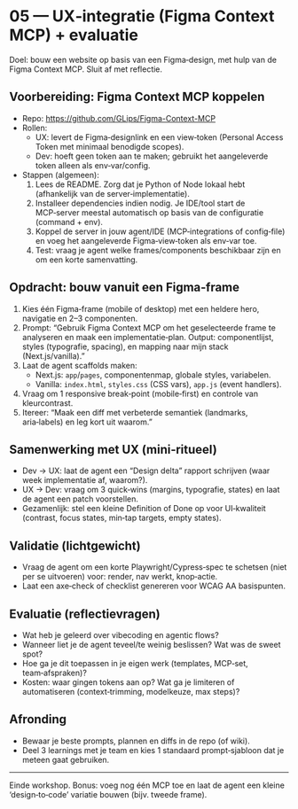 # 05 — UX‑integratie (Figma Context MCP) + evaluatie

Doel: bouw een website op basis van een Figma‑design, met hulp van de Figma Context MCP. Sluit af met reflectie.

## Voorbereiding: Figma Context MCP koppelen
- Repo: https://github.com/GLips/Figma-Context-MCP
- Rollen:
  - UX: levert de Figma‑designlink en een view‑token (Personal Access Token met minimaal benodigde scopes).
  - Dev: hoeft geen token aan te maken; gebruikt het aangeleverde token alleen als env‑var/config.
- Stappen (algemeen):
  1) Lees de README. Zorg dat je Python of Node lokaal hebt (afhankelijk van de server‑implementatie).
  2) Installeer dependencies indien nodig. Je IDE/tool start de MCP‑server meestal automatisch op basis van de configuratie (command + env).
  3) Koppel de server in jouw agent/IDE (MCP‑integrations of config‑file) en voeg het aangeleverde Figma‑view‑token als env‑var toe.
  4) Test: vraag je agent welke frames/components beschikbaar zijn en om een korte samenvatting.

## Opdracht: bouw vanuit een Figma‑frame
1) Kies één Figma‑frame (mobile of desktop) met een heldere hero, navigatie en 2–3 componenten.
2) Prompt: “Gebruik Figma Context MCP om het geselecteerde frame te analyseren en maak een implementatie‑plan. Output: componentlijst, styles (typografie, spacing), en mapping naar mijn stack (Next.js/vanilla).”
3) Laat de agent scaffolds maken:
   - Next.js: `app`/`pages`, componentenmap, globale styles, variabelen.
   - Vanilla: `index.html`, `styles.css` (CSS vars), `app.js` (event handlers).
4) Vraag om 1 responsive break‑point (mobile‑first) en controle van kleurcontrast.
5) Itereer: “Maak een diff met verbeterde semantiek (landmarks, aria‑labels) en leg kort uit waarom.”

## Samenwerking met UX (mini‑ritueel)
- Dev → UX: laat de agent een “Design delta” rapport schrijven (waar week implementatie af, waarom?).
- UX → Dev: vraag om 3 quick‑wins (margins, typografie, states) en laat de agent een patch voorstellen.
- Gezamenlijk: stel een kleine Definition of Done op voor UI‑kwaliteit (contrast, focus states, min‑tap targets, empty states).

## Validatie (lichtgewicht)
- Vraag de agent om een korte Playwright/Cypress‑spec te schetsen (niet per se uitvoeren) voor: render, nav werkt, knop‑actie.
- Laat een axe‑check of checklist genereren voor WCAG AA basispunten.

## Evaluatie (reflectievragen)
- Wat heb je geleerd over vibecoding en agentic flows?
- Wanneer liet je de agent teveel/te weinig beslissen? Wat was de sweet spot?
- Hoe ga je dit toepassen in je eigen werk (templates, MCP‑set, team‑afspraken)?
- Kosten: waar gingen tokens aan op? Wat ga je limiteren of automatiseren (context‑trimming, modelkeuze, max steps)?

## Afronding
- Bewaar je beste prompts, plannen en diffs in de repo (of wiki).
- Deel 3 learnings met je team en kies 1 standaard prompt‑sjabloon dat je meteen gaat gebruiken.

---

Einde workshop. Bonus: voeg nog één MCP toe en laat de agent een kleine ‘design‑to‑code’ variatie bouwen (bijv. tweede frame).
